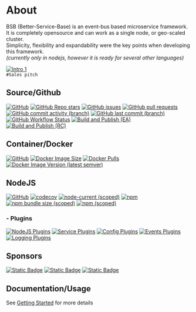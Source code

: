 # About

BSB (Better-Service-Base) is an event-bus based microservice framework.  
It is completely opensource and can work as a single node, or geo-scaled cluster.  
Simplicity, flexibility and expandability were the key points when developing this framework.  
*(currently only in nodejs, however it is ready for several other languages)*  

[![Intro 1](http://img.youtube.com/vi/-ulXL44D_ZI/0.jpg)](http://www.youtube.com/watch?v=-ulXL44D_ZI)  
`#Sales pitch`

## Source/Github  
[![GitHub](https://img.shields.io/github/license/BetterCorp/better-service-base)](https://github.com/BetterCorp/better-service-base) 
[![GitHub Repo stars](https://img.shields.io/github/stars/BetterCorp/better-service-base)](https://github.com/BetterCorp/better-service-base) 
[![GitHub issues](https://img.shields.io/github/issues-raw/BetterCorp/better-service-base)](https://github.com/BetterCorp/better-service-base/issues) 
[![GitHub pull requests](https://img.shields.io/github/issues-pr-raw/BetterCorp/better-service-base)](https://github.com/BetterCorp/better-service-base/pulls)  
[![GitHub commit activity (branch)](https://img.shields.io/github/commit-activity/m/bettercorp/better-service-base/master)](https://github.com/BetterCorp/better-service-base) 
[![GitHub last commit (branch)](https://img.shields.io/github/last-commit/bettercorp/better-service-base/master)](https://github.com/BetterCorp/better-service-base)  
[![GitHub Workflow Status](https://img.shields.io/github/workflow/status/BetterCorp/better-service-base/Build%20and%20Publish%20Containers%20(LIVE))](https://github.com/BetterCorp/better-service-base/actions/workflows/tags.yml) 
[![Build and Publish (EA)](https://github.com/BetterCorp/better-service-base/actions/workflows/develop.yml/badge.svg?branch=develop)](https://github.com/BetterCorp/better-service-base/actions/workflows/develop.yml)
[![Build and Publish (RC)](https://github.com/BetterCorp/better-service-base/actions/workflows/master.yml/badge.svg?branch=master)](https://github.com/BetterCorp/better-service-base/actions/workflows/master.yml)

## Container/Docker 
[![GitHub](https://img.shields.io/github/license/BetterCorp/better-service-base)](https://github.com/BetterCorp/better-service-base) 
[![Docker Image Size](https://img.shields.io/docker/image-size/betterweb/service-base/latest)](https://hub.docker.com/r/betterweb/service-base) 
[![Docker Pulls](https://img.shields.io/docker/pulls/betterweb/service-base)](https://hub.docker.com/r/betterweb/service-base) 
[![Docker Image Version (latest semver)](https://img.shields.io/docker/v/betterweb/service-base?sort=semver)](https://hub.docker.com/r/betterweb/service-base) 

## NodeJS
[![GitHub](https://img.shields.io/github/license/BetterCorp/better-service-base)](https://github.com/BetterCorp/better-service-base) 
[![codecov](https://codecov.io/gh/BetterCorp/better-service-base/branch/master/graph/badge.svg)](https://codecov.io/gh/BetterCorp/better-service-base) 
[![node-current (scoped)](https://img.shields.io/node/v/@bettercorp/service-base)](https://www.npmjs.com/package/@bettercorp/service-base) 
[![npm](https://img.shields.io/npm/dt/@bettercorp/service-base)](https://www.npmjs.com/package/@bettercorp/service-base) 
[![npm bundle size (scoped)](https://img.shields.io/bundlephobia/min/@bettercorp/service-base)](https://www.npmjs.com/package/@bettercorp/service-base) 
[![npm (scoped)](https://img.shields.io/npm/v/@bettercorp/service-base)](https://www.npmjs.com/package/@bettercorp/service-base)  
### - Plugins  
[![NodeJS Plugins](https://img.shields.io/badge/dynamic/json?url=https%3A%2F%2Fraw.githubusercontent.com%2FBetterCorp%2Fbetter-service-base%2Fdocumentation%2Fplugin-stats.json&query=%24.nodejs.total&label=NodeJS%20Plugins)](https://bsbcode.dev/Market/) 
[![Service Plugins](https://img.shields.io/badge/dynamic/json?url=https%3A%2F%2Fraw.githubusercontent.com%2FBetterCorp%2Fbetter-service-base%2Fdocumentation%2Fplugin-stats.json&query=%24.nodejs.services&label=Service%20Plugins&color=a200ff)](https://bsbcode.dev/Market/Service/) 
[![Config Plugins](https://img.shields.io/badge/dynamic/json?url=https%3A%2F%2Fraw.githubusercontent.com%2FBetterCorp%2Fbetter-service-base%2Fdocumentation%2Fplugin-stats.json&query=%24.nodejs.config&label=Config%20Plugins&color=03A9F4)](https://bsbcode.dev/Market/Config/) 
[![Events Plugins](https://img.shields.io/badge/dynamic/json?url=https%3A%2F%2Fraw.githubusercontent.com%2FBetterCorp%2Fbetter-service-base%2Fdocumentation%2Fplugin-stats.json&query=%24.nodejs.events&label=Events%20Plugins&color=FB8C00)](https://bsbcode.dev/Market/Events/) 
[![Logging Plugins](https://img.shields.io/badge/dynamic/json?url=https%3A%2F%2Fraw.githubusercontent.com%2FBetterCorp%2Fbetter-service-base%2Fdocumentation%2Fplugin-stats.json&query=%24.nodejs.logging&label=Logging%20Plugins&color=43A047)](https://bsbcode.dev/Market/Logging/) 


## Sponsors  
[![Static Badge](https://img.shields.io/badge/BetterCorp-Open%20Source%20Initiative-19b5fe?logo)](https://bettercorp.dev/?ref=better-service-base-s-os) 
[![Static Badge](https://img.shields.io/badge/Docker-Sponsored%20Open%20Source-0db7ed)](https://hub.docker.com/r/betterweb/service-base?ref=better-service-base-s-os) 
[![Static Badge](https://img.shields.io/badge/BrowserStack-Sponsored%20Open%20Source-0070F0?logo=browserstack)](https://www.browserstack.com/?ref=better-service-base-s-os) 



## Documentation/Usage

See [Getting Started](https://bsbcode.dev/GettingStarted/) for more details